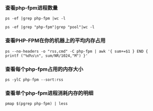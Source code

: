 ### 查看php-fpm进程数量

```
ps -ef |grep php-fpm |wc -l

ps -ef |grep "php-fpm"|grep "pool"|wc -l
```



### 查看PHP-FPM在你的机器上的平均内存占用

```
ps --no-headers -o "rss,cmd" -C php-fpm | awk '{ sum+=$1 } END { printf ("%d%s\n", sum/NR/1024,"M") }'
```

### 查看每个php-fpm占用的内存大小

```
ps -ylC php-fpm --sort:rss
```



### 查看单个php-fpm进程消耗内存的明细

```
pmap $(pgrep php-fpm) | less
```

